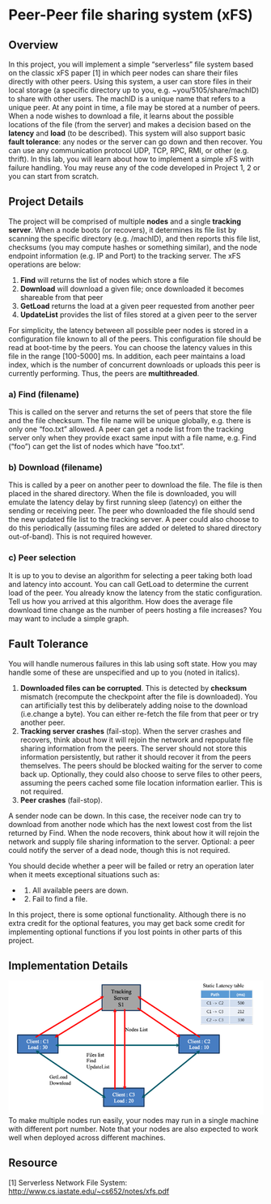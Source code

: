 # Peer-Peer file sharing system (xFS)
## Overview
In this project, you will implement a simple “serverless” file system based on the classic xFS paper [1] in which peer nodes can share their files directly with other peers. Using this system, a user can store files in their local storage (a specific directory up to you, e.g. ~you/5105/share/machID) to share with other users. The machID is a unique name that refers to a unique peer. At any point in time, a file may be stored at a number of peers. When a node wishes to download a file, it learns about the possible locations of the file (from the server) and makes a decision based on the __latency__ and __load__ (to be described). This system will also support basic __fault tolerance__: any nodes or the server can go down and then recover. You can use any communication protocol UDP, TCP, RPC, RMI, or other (e.g. thrift). In this lab, you will learn about how to implement a simple xFS with failure handling. You may reuse any of the code developed in Project 1, 2 or you can start from scratch.
## Project Details
The project will be comprised of multiple __nodes__ and a single __tracking server__. When a node boots (or recovers), it determines its file list by scanning the specific directory (e.g. /machID), and then reports this file list, checksums (you may compute hashes or something similar), and the node endpoint information (e.g. IP and Port) to the tracking server. The xFS operations are below:
1. __Find__ will returns the list of nodes which store a file
2. __Download__ will download a given file; once downloaded it becomes shareable from that peer
3. __GetLoad__ returns the load at a given peer requested from another peer
4. __UpdateList__ provides the list of files stored at a given peer to the server

For simplicity, the latency between all possible peer nodes is stored in a configuration file known to all of the peers. This configuration file should be read at boot-time by the peers. You can choose the latency values in this file in the range [100-5000] ms. In addition, each peer maintains a load index, which is the number of concurrent downloads or uploads this peer is currently performing. Thus, the peers are __multithreaded__.
### a) Find (filename)
This is called on the server and returns the set of peers that store the file and the file checksum. The file name will be unique globally, e.g. there is only one “foo.txt” allowed. A peer can get a node list from the tracking server only when they provide exact same input with a file name, e.g. Find (“foo”) can get the list of nodes which have “foo.txt”.
### b) Download (filename)
This is called by a peer on another peer to download the file. The file is then placed in the shared directory.
When the file is downloaded, you will emulate the latency delay by first running sleep (latency) on either the sending or receiving peer. The peer who downloaded the file should send the new updated file list to the tracking server. A peer could also choose to do this periodically (assuming files are added or deleted to shared directory out-of-band). This is not required however.
### c) Peer selection
It is up to you to devise an algorithm for selecting a peer taking both load and latency into account. You can call GetLoad to determine the current load of the peer. You already know the latency from the static configuration. Tell us how you arrived at this algorithm. How does the average file download time change as the number of peers hosting a file increases? You may want to include a simple graph.

## Fault Tolerance
You will handle numerous failures in this lab using soft state. How you may handle some of these are unspecified and up to you (noted in italics).
1) __Downloaded files can be corrupted__. This is detected by __checksum__ mismatch (recompute the checkpoint after the file is downloaded). You can artificially test this by deliberately adding noise to the download (i.e.change a byte). You can either re-fetch the file from that peer or try another peer.
2) __Tracking server crashes__ (fail-stop).
When the server crashes and recovers, think about how it will rejoin the network and repopulate file sharing information from the peers. The server should not store this information persistently, but rather it should recover it from the peers themselves.
The peers should be blocked waiting for the server to come back up. Optionally, they could also choose to serve files to other peers, assuming the peers cached some file location information earlier. This is not required.
3) __Peer crashes__ (fail-stop).

A sender node can be down. In this case, the receiver node can try to download from another node which has the next lowest cost from the list returned by Find. When the node recovers, think about how it will rejoin the network and supply file sharing information to the server. Optional: a peer could notify the server of a dead node, though this is not required.

You should decide whether a peer will be failed or retry an operation later when it meets exceptional situations such as:
- 1) All available peers are down.
- 2) Fail to find a file.

In this project, there is some optional functionality. Although there is no extra credit for the optional features, you may get back some credit for implementing optional functions if you lost points in other parts of this project.

## Implementation Details
![picture alt](sys_architecture.png)
To make multiple nodes run easily, your nodes may run in a single machine with different port number. Note that your nodes are also expected to work well when deployed across different machines.

## Resource
[1] Serverless Network File System: http://www.cs.iastate.edu/~cs652/notes/xfs.pdf
   
